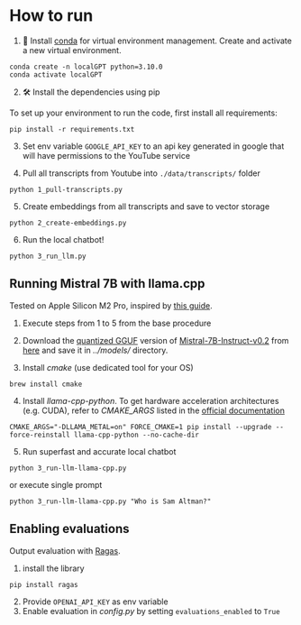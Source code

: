# How to run
1. 🐍 Install [conda](https://www.anaconda.com/download) for virtual environment management. Create and activate a new virtual environment.

```shell
conda create -n localGPT python=3.10.0
conda activate localGPT
```

2. 🛠️ Install the dependencies using pip

To set up your environment to run the code, first install all requirements:

```shell
pip install -r requirements.txt
```

3. Set env variable `GOOGLE_API_KEY` to an api key generated in google that will have permissions to the YouTube service

4. Pull all transcripts from Youtube into `./data/transcripts/` folder
```shell
python 1_pull-transcripts.py
```

5. Create embeddings from all transcripts and save to vector storage 
```shell
python 2_create-embeddings.py
```

6. Run the local chatbot!
```shell
python 3_run_llm.py
```

## Running  Mistral 7B with llama.cpp

Tested on Apple Silicon M2 Pro, inspired by [this guide](https://medium.com/@mne/run-mistral-7b-model-on-macbook-m1-pro-with-16gb-ram-using-llama-cpp-44134694b773).

1. Execute steps from 1 to 5 from the base procedure 

2. Download the [quantized GGUF](https://huggingface.co/TheBloke/Mistral-7B-Instruct-v0.2-GGUF) version of [Mistral-7B-Instruct-v0.2](https://huggingface.co/mistralai/Mistral-7B-Instruct-v0.2) from [here](https://huggingface.co/TheBloke/Mistral-7B-Instruct-v0.2-GGUF/blob/main/mistral-7b-instruct-v0.2.Q4_K_M.gguf) and save it in _../models/_ directory.

3. Install _cmake_ (use dedicated tool for your OS)
```shell
brew install cmake
```

4. Install _llama-cpp-python_. To get hardware acceleration architectures (e.g. CUDA), refer to _CMAKE_ARGS_ listed in the [official documentation](https://github.com/abetlen/llama-cpp-python?tab=readme-ov-file#installation-with-specific-hardware-acceleration-blas-cuda-metal-etc)
```shell
CMAKE_ARGS="-DLLAMA_METAL=on" FORCE_CMAKE=1 pip install --upgrade --force-reinstall llama-cpp-python --no-cache-dir
```

5. Run superfast and accurate local chatbot
```shell
python 3_run-llm-llama-cpp.py
```
or execute single prompt
```shell
python 3_run-llm-llama-cpp.py "Who is Sam Altman?"
```

## Enabling evaluations
Output evaluation with [Ragas](https://docs.ragas.io/en/latest/getstarted/evaluation.html).

1. install the library
```shell
pip install ragas
```

2. Provide `OPENAI_API_KEY` as env variable
3. Enable evaluation in _config.py_ by setting `evaluations_enabled` to `True`
